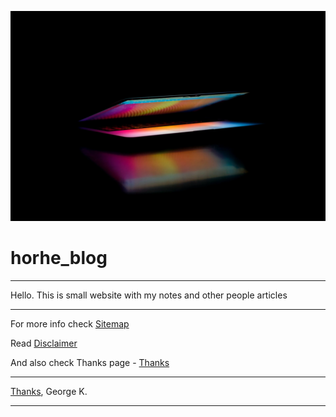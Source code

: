 ![img](./files/bg4.png)
# horhe_blog
--------

Hello.
This is small website with my notes and other people articles

--------

For more info check [Sitemap](./site_map.md)

Read [Disclaimer](./notes/Disclaimer.md) 

And also check Thanks page - [Thanks](../../../../horhe_blog/notes/Thanks_page.md)


--------
[Thanks](../../../../horhe_blog/notes/Thanks_page.md),
George K.

---
